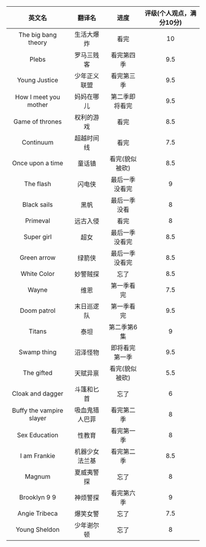 |英文名|翻译名|进度|评级(个人观点，满分10分)| 
|:---------------:|:---------:|:-----:|:----:|
| The big bang theory      | 生活大爆炸      | 看完             | 10  |
| Plebs                    | 罗马三贱客      | 看完第四季        | 9.5 |
| Young Justice            | 少年正义联盟    | 看完第三季        | 9.5 |
| How I meet you mother    | 妈妈在哪儿      | 第二季即将看完     | 9.5 |
| Game of thrones          | 权利的游戏      | 看完             | 8.5 |
| Continuum                | 超越时间线      | 看完             |  7.5 |
| Once upon a time         | 童话镇         | 看完(貌似被砍)     |  8.5 |
| The flash                | 闪电侠         | 最后一季没看完     |  9  |
| Black sails              | 黑帆           | 最后一季没看      |  8  |
| Primeval                 | 远古入侵       | 看完              | 8  |
| Super girl               | 超女           | 最后一季没看完     | 8.5 |
| Green arrow              | 绿箭侠         | 最后一季没看完     | 8.5 |
| White Color              | 妙警贼探       | 忘了              | 8.5 |
| Wayne                    | 维恩           | 第一季看完        | 7.5 |
| Doom patrol              | 末日巡逻队      | 第一季看完        | 9.5 |
| Titans                   | 泰坦           | 第二季第6集       | 9  |
| Swamp thing              | 沼泽怪物        | 即将看完第一季    | 9.5 |
| The gifted               | 天赋异禀        | 看完(貌似被砍)    | 5.5 |
| Cloak and dagger         | 斗篷和匕首      | 忘了             | 6 |
| Buffy the vampire slayer | 吸血鬼猎人巴菲   | 看完第二季        | 8 |
| Sex Education            | 性教育          | 看完第一季       | 8 |
| I am Frankie             | 机器少女法兰基   | 看完第二季       | 8.5 |
| Magnum                   | 夏威夷警探      | 忘了             | 8 |
| Brooklyn 9 9             | 神烦警探        | 看完第六季       | 9 |
| Angie Tribeca            | 爆笑女警        | 忘了            | 7.5 |
| Young Sheldon            | 少年谢尔顿      | 忘了             | 8 |








